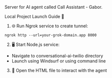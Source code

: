 Server for AI agent called Call Assistant - Gabor.

Local Project Launch Guide 🚀

1. 🌐 Run Ngrok service to create tunnel:

`ngrok http --url=your-grok-domain.app 8000`

2. 🖥️ Start Node.js service:

- Navigate to conversational-ai-twilio directory
- Launch using Windsurf or using command line
  
3. 📄 Open the HTML file to interact with the agent
